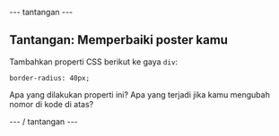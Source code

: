 \--- tantangan \---

## Tantangan: Memperbaiki poster kamu

Tambahkan properti CSS berikut ke gaya `div`:

    border-radius: 40px;
    

Apa yang dilakukan properti ini? Apa yang terjadi jika kamu mengubah nomor di kode di atas?

\--- / tantangan \---